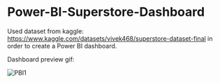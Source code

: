 # Power-BI-Superstore-Dashboard

Used dataset from kaggle: https://www.kaggle.com/datasets/vivek468/superstore-dataset-final
in order to create a Power BI dashboard.

Dashboard preview gif: 

![PBI1](https://user-images.githubusercontent.com/112380016/188887946-ebd72fc1-320c-4845-812b-6fb53fc97dfd.gif)

